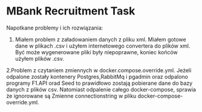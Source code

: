 # MBank Recruitment Task
Napotkane problemy i ich rozwiązania:

1. Miałem problem z załadowaniem danych z pliku xml. Miałem gotowe dane w plikach .csv i użyłem internetowego convertera do plików xml. Być może wygenerowane pliki były niepoprawne, koniec końców użyłem plików .csv.

2.Problem z czytaniem zmiennych w docker.compose.override.yml. Jeżeli odpalone zostały kontenery Postgres,RabbitMq i pgadmin oraz odpalono programy F1.API orad Seed to prawidłowo zostają pobierane dane do bazy danych z plików csv. Natomiast odpalenie całego docker-compose, sprawia że ignorowane są Zmienne connectionstring w pliku docker-compose-override.yml.
